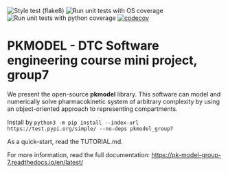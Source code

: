 ![Style test (flake8)](https://github.com/simonlichtinger/pkmodel_group7/workflows/Style%20test%20(flake8)/badge.svg)
![Run unit tests with OS coverage](https://github.com/simonlichtinger/pkmodel_group7/workflows/Run%20unit%20tests%20with%20OS%20coverage/badge.svg)
![Run unit tests with python coverage](https://github.com/simonlichtinger/pkmodel_group7/workflows/Run%20unit%20tests%20with%20python%20coverage/badge.svg)
[![codecov](https://codecov.io/gh/simonlichtinger/pkmodel_group7/branch/master/graph/badge.svg?token=OGKG136MZJ)](undefined)

# PKMODEL - DTC Software engineering course mini project, group7

We present the open-source **pkmodel** library. This software can model and numerically solve pharmacokinetic system of arbitrary complexity by using an object-oriented approach to representing compartments.

Install by ``` python3 -m pip install --index-url https://test.pypi.org/simple/ --no-deps pkmodel_group7 ```

As a quick-start, read the TUTORIAL.md.

For more information, read the full documentation: https://pk-model-group-7.readthedocs.io/en/latest/ 

